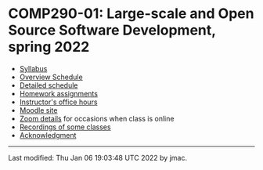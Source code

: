 # COMP290-01: Large-scale and Open Source Software Development, spring 2022

* [Syllabus]()
* [Overview Schedule]()  <!-- &nbsp;&nbsp;&nbsp;<font color="red">UPDATED on 12/6/2021</font> -->
* [Detailed schedule]()
* [Homework assignments](hw)
* [Instructor's office hours](https://users.dickinson.edu/~jmac/office-hours.html)
* [Moodle site](https://lms.dickinson.edu/course/view.php?id=46926)
* [Zoom details](https://lms.dickinson.edu/mod/page/view.php?id=1068256)
  for occasions when class is online
* [Recordings of some classes](https://lms.dickinson.edu/mod/page/view.php?id=1068255)
* [Acknowledgment](acknowledgment.md)

----
Last modified: Thu Jan 06 19:03:48 UTC 2022 by jmac.
